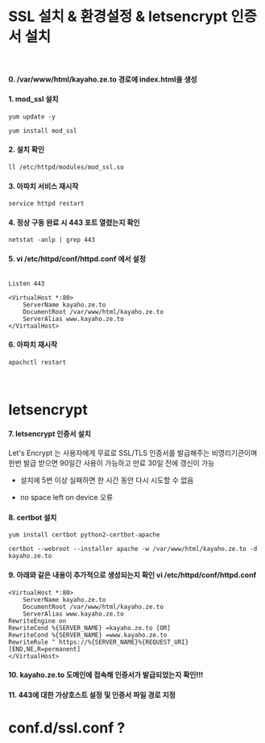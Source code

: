 # SSL 설치 & 환경설정 & letsencrypt 인증서 설치 


<br>

#### 0. /var/www/html/kayaho.ze.to 경로에  index.html을 생성

#### 1. mod_ssl 설치

```plaintext
yum update -y

yum install mod_ssl
```

#### 2. 설치 확인

```plaintext
ll /etc/httpd/modules/mod_ssl.so
```

#### 3. 아파치 서비스 재시작
```plaintext
service httpd restart
```

#### 4. 정상 구동 완료 시 443 포트 열렸는지 확인 

```plaintext
netstat -anlp | grep 443 
```

#### 5. vi /etc/httpd/conf/httpd.conf 에서 설정 

```plaintext

Listen 443

<VirtualHost *:80>  
    ServerName kayaho.ze.to
    DocumentRoot /var/www/html/kayaho.ze.to
    ServerAlias www.kayaho.ze.to
</VirtualHost>
```

#### 6. 아파치 재시작
```plaintext
apachctl restart 
```
<br>

# letsencrypt

#### 7. letsencrypt 인증서 설치 

Let's Encrypt 는 사용자에게 무료로 SSL/TLS 인증서를 발급해주는 비영리기관이며 한번 발급 받으면 90일간 사용이 가능하고 만료 30일 전에 갱신이 가능

- 설치에 5번 이상 실패하면 한 시간 동안 다시 시도할 수 없음

- no space left on device 오류


#### 8.  certbot 설치 

```plaintext
yum install certbot python2-certbot-apache

certbot --webroot --installer apache -w /var/www/html/kayaho.ze.to -d kayaho.ze.to
```

#### 9. 아래와 같은 내용이 추가적으로 생성되는지 확인   vi /etc/httpd/conf/httpd.conf 

```plaintext
<VirtualHost *:80>
    ServerName kayaho.ze.to
    DocumentRoot /var/www/html/kayaho.ze.to
    ServerAlias www.kayaho.ze.to
RewriteEngine on
RewriteCond %{SERVER_NAME} =kayaho.ze.to [OR]
RewriteCond %{SERVER_NAME} =www.kayaho.ze.to
RewriteRule ^ https://%{SERVER_NAME}%{REQUEST_URI} [END,NE,R=permanent]
</VirtualHost>
```

#### 10. kayaho.ze.to 도메인에 접속해 인증서가 발급되었는지 확인!!!



#### 11. 443에 대한 가상호스트 설정 및 인증서 파일 경로 지정




# conf.d/ssl.conf  ?
 
